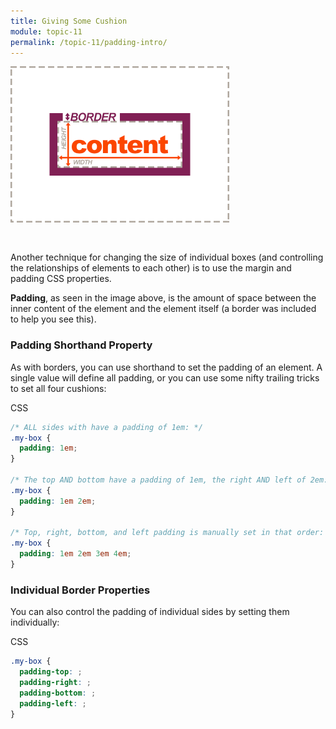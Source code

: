 ```yaml
---
title: Giving Some Cushion
module: topic-11
permalink: /topic-11/padding-intro/
---
```


<div class="divider-heading"></div>

<img src="../img/box-model-padding.gif" alt="padding being added" style="width: 350px; margin: 0 auto 30px;" />

Another technique for changing the size of individual boxes (and controlling the relationships of elements to each other) is to use the margin and padding CSS properties.

**Padding**, as seen in the image above, is the amount of space between the inner content of the element and the element itself (a border was included to help you see this).

### Padding Shorthand Property
As with borders, you can use shorthand to set the padding of an element. A single value will define all padding, or you can use some nifty trailing tricks to set all four cushions:

<div class="code-heading">
  <span class="css">CSS</span>
</div>

```css
/* ALL sides with have a padding of 1em: */
.my-box {
  padding: 1em;
}

/* The top AND bottom have a padding of 1em, the right AND left of 2em: */
.my-box {
  padding: 1em 2em;
}

/* Top, right, bottom, and left padding is manually set in that order: */
.my-box {
  padding: 1em 2em 3em 4em;
}
```



### Individual Border Properties

You can also control the padding of individual sides by setting them individually:

<div class="code-heading">
  <span class="css">CSS</span>
</div>

```css
.my-box {
  padding-top: ;
  padding-right: ;
  padding-bottom: ;
  padding-left: ;
}
```
